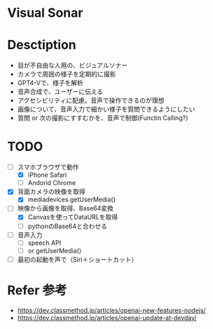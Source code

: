 # Visual Sonar

# Desctiption

- 目が不自由な人用の、ビジュアルソナー
- カメラで周囲の様子を定期的に撮影
- GPT4-Vで、様子を解析
- 音声合成で、ユーザーに伝える
- アクセシビリティに配慮。音声で操作できるのが理想
- 画像について、音声入力で細かい様子を質問できるようにしたい
- 質問 or 次の撮影にすすむかを、音声で制御(Functin Calling?)


# TODO

- [ ] スマホブラウザで動作
  - [x] iPhone Safari
  - [ ] Andorid Chrome
- [x] 背面カメラの映像を取得
  - [x] mediadevices.getUserMedia()
- [ ] 映像から画像を取得、Base64変換
  - [x] Canvasを使ってDataURLを取得
  - [ ] pythonのBase64と合わせる
- [ ] 音声入力
  - [ ] speech API
  - [ ] or getUserMedia()
- [ ] 最初の起動を声で（Siri＋ショートカット）

# Refer 参考

- https://dev.classmethod.jp/articles/openai-new-features-nodejs/
- https://dev.classmethod.jp/articles/openai-update-at-devday/


